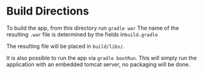 # Build Directions

To build the app, from this directory run `gradle war` The name of the resulting `.war` file is determined by the fields in`build.gradle`

The resulting file will be placed in `build/libs/`.

It is also possible to run the app via `gradle bootRun`. This will simply run the application with an embedded tomcat server, no packaging will be done.

